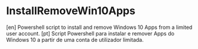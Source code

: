 # InstallRemoveWin10Apps

[en] Powershell script to install and remove Windows 10 Apps from a limited user account. 
[pt] Script Powershell para instalar e remover Apps do Windows 10 a partir de uma conta de utilizador limitada.
